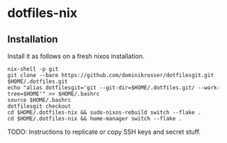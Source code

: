 # dotfiles-nix

## Installation
Install it as follows on a fresh nixos installation.
```
nix-shell -p git
git clone --bare https://github.com/dominikrosser/dotfilesgit.git $HOME/.dotfiles.git
echo "alias dotfilesgit='git --git-dir=$HOME/.dotfiles.git/ --work-tree=$HOME'" >> $HOME/.bashrc
source $HOME/.bashrc
dotfilesgit checkout
cd $HOME/.dotfiles-nix && sudo-nixos-rebuild switch --flake .
cd $HOME/.dotfiles-nix && home-manager switch --flake .
```
TODO: Instructions to replicate or copy SSH keys and secret stuff.
